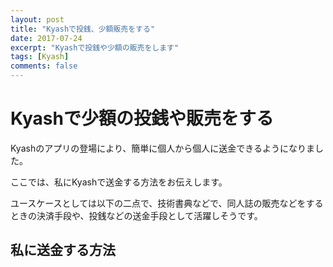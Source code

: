 ```yaml
---
layout: post
title: "Kyashで投銭、少額販売をする"
date: 2017-07-24
excerpt: "Kyashで投銭や少額の販売をします"
tags: [Kyash]
comments: false
---
```


# Kyashで少額の投銭や販売をする
Kyashのアプリの登場により、簡単に個人から個人に送金できるようになりました。 

ここでは、私にKyashで送金する方法をお伝えします。  

ユースケースとしては以下の二点で、技術書典などで、同人誌の販売などをするときの決済手段や、投銭などの送金手段として活躍しそうです。  

## 私に送金する方法  
